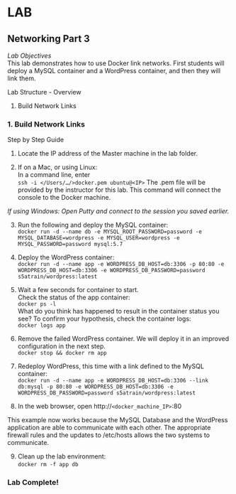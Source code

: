 # LAB
## Networking Part 3
*Lab Objectives*  
This lab demonstrates how to use Docker link networks. First students will deploy a MySQL container and a WordPress container, and then they will link them.  

Lab Structure - Overview
1.	Build Network Links

### 1. Build Network Links
Step by Step Guide
1.	Locate the IP address of the Master machine in the lab folder.

2.	If on a Mac, or using Linux:  
In a command line, enter  
`ssh -i </Users/…/>docker.pem ubuntu@<IP>`
The .pem file will be provided by the instructor for this lab. This command will connect the console to the Docker machine.  

*If using Windows: Open Putty and connect to the session you saved earlier.*
 

3.	Run the following and deploy the MySQL container:  
`docker run -d --name db -e MYSQL_ROOT_PASSWORD=password -e MYSQL_DATABASE=wordpress -e MYSQL_USER=wordpress -e MYSQL_PASSWORD=password mysql:5.7`

4.	Deploy the WordPress container:  
`docker run -d --name app -e WORDPRESS_DB_HOST=db:3306 -p 80:80 -e WORDPRESS_DB_HOST=db:3306 -e WORDPRESS_DB_PASSWORD=password s5atrain/wordpress:latest`

5.	Wait a few seconds for container to start.  
Check the status of the app container:  
`docker ps -l`  
What do you think has happened to result in the container status you see? To confirm your hypothesis, check the container logs:  
`docker logs app`

6.	Remove the failed WordPress container. We will deploy it in an improved configuration in the next step.  
`docker stop && docker rm app`

7.	Redeploy WordPress, this time with a link defined to the MySQL container:  
`docker run -d --name app -e WORDPRESS_DB_HOST=db:3306 --link db:mysql -p 80:80 -e WORDPRESS_DB_HOST=db:3306 -e WORDPRESS_DB_PASSWORD=password s5atrain/wordpress:latest`

8.	In the web browser, open http://`<docker_machine_IP>`:80 

This example now works because the MySQL Database and the WordPress application are able to communicate with each other. The appropriate firewall rules and the updates to /etc/hosts allows the two systems to communicate. 

9.	Clean up the lab environment:  
`docker rm -f app db`

### Lab Complete!

<!-- 
LastTested: 2018-09-28
OS: Ubuntu 18.04
DockerVersion: 18.06.1-ce, build e68fc7a
-->